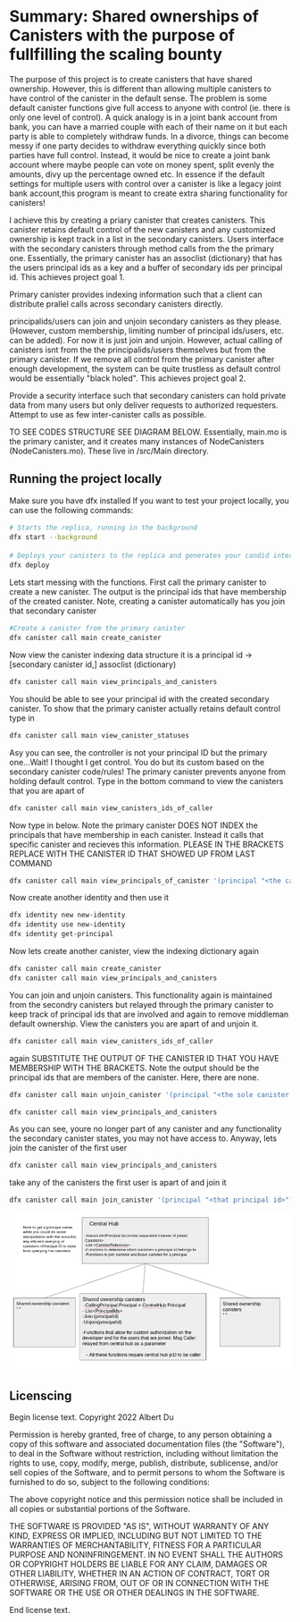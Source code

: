 # Summary: Shared ownerships of Canisters with the purpose of fullfilling the scaling bounty


The purpose of this project is to create canisters that have shared ownership. However, this is different than allowing multiple canisters to have control of the canister in the default sense. The problem is some default canister functions give full access to anyone with control (ie. there is only one level of control). A quick analogy is in a joint bank account from bank, you can have a married couple with each of their name on it but each party is able to completely withdraw funds. In a divorce, things can become messy if one party decides to withdraw everything quickly since both parties have full control. Instead, it would be nice to create a joint bank account where maybe people can vote on money spent, split evenly the amounts, divy up the percentage owned etc. In essence if the default settings for multiple users with control over a canister is like a legacy joint bank account,this program is meant to create extra sharing functionality for canisters! 

I achieve this by creating a priary canister that creates canisters. This canister retains default control of the new canisters and any customized ownership is kept track in a list in the secondary canisters. Users interface with the secondary canisters through method calls from the the primary one. Essentially, the primary canister has an  assoclist (dictionary) that has the users principal ids as a key and a buffer of secondary ids per principal id. This achieves project goal 1.

Primary canister provides indexing information such that a client can distribute prallel calls across secondary canisters directly. 


principalids/users can join and unjoin secondary canisters as they please. (However, custom membership, limiting number of principal ids/users, etc. can be added). For now it is just join and unjoin.  However, actual calling of canisters isnt from the the principalids/users themselves but from the primary canister. If we remove all control from the primary canister after enough development, the system can be quite trustless as default control would be essentially "black holed". This achieves project goal 2.  

Provide a security interface such that secondary canisters can hold private data from many users but only deliver requests to authorized requesters. Attempt to use as few inter-canister calls as possible. 

TO SEE CODES STRUCTURE SEE DIAGRAM BELOW. Essentially, main.mo is the primary canister, and it creates many instances of NodeCanisters (NodeCanisters.mo).
These live in /src/Main directory.

## Running the project locally

Make sure you have dfx installed 
If you want to test your project locally, you can use the following commands:

```bash
# Starts the replica, running in the background
dfx start --background

# Deploys your canisters to the replica and generates your candid interface
dfx deploy 
```

Lets start messing with the functions. First call the primary canister to create a new canister. The output is the principal ids that have membership of the created canister. Note, creating a canister automatically has you join that secondary canister 
```bash
#Create a canister from the primary canister 
dfx canister call main create_canister
```

Now view the canister indexing data structure it is a principal id -> [secondary canister id,] assoclist (dictionary)
```bash
dfx canister call main view_principals_and_canisters
```

You should be able to see your principal id with the created secondary canister. To show that the primary canister actually retains default control type in 
```bash
dfx canister call main view_canister_statuses
```

Asy you can see, the controller is not your principal ID but the primary one...Wait! I thought I get control. You do but its custom based on the secondary canister code/rules! The primary canister prevents anyone from holding default control. 
Type in the bottom command to view the canisters that you are apart of
```bash
dfx canister call main view_canisters_ids_of_caller
```

Now type in below. Note the primary canister DOES NOT INDEX the principals that have membership in each canister. Instead it calls that specific canister and recieves this information. PLEASE IN THE BRACKETS REPLACE WITH THE CANISTER ID THAT SHOWED UP FROM LAST COMMAND
```bash
dfx canister call main view_principals_of_canister '(principal "<the canister id indexed>" )'
```

Now create another identity and then use it
```bash
dfx identity new new-identity
dfx identity use new-identity
dfx identity get-principal
```

Now lets create another canister, view the indexing dictionary again 
```bash
dfx canister call main create_canister
dfx canister call main view_principals_and_canisters
```
 
You can join and unjoin canisters. This functionality again is maintained from the secondry canisters but relayed through the primary canister to keep track of principal ids that are involved and again to remove middleman default ownership. View the canisters you are apart of and unjoin it.
```bash
dfx canister call main view_canisters_ids_of_caller
```

again SUBSTITUTE THE OUTPUT OF THE CANISTER ID THAT YOU HAVE MEMBERSHIP WITH THE BRACKETS. Note the output should be the principal ids that are members of the canister. Here, there are none. 
```bash
dfx canister call main unjoin_canister '(principal "<the sole canister that you are apart of>")'
```

```bash
dfx canister call main view_principals_and_canisters
```

As you can see, youre no longer part of any canister and any functionality the secondary canister states, you may not have access to.
Anyway, lets join the canister of the first user

```bash
dfx canister call main view_principals_and_canisters
```

take any of the canisters the first user is apart of and join it
```bash
dfx canister call main join_canister '(principal "<that principal id>")
```

![Image description](bountyreal.png)

## Licenscing 

Begin license text.
Copyright 2022 Albert Du 

Permission is hereby granted, free of charge, to any person obtaining a copy of this software and associated documentation files (the "Software"), to deal in the Software without restriction, including without limitation the rights to use, copy, modify, merge, publish, distribute, sublicense, and/or sell copies of the Software, and to permit persons to whom the Software is furnished to do so, subject to the following conditions:

The above copyright notice and this permission notice shall be included in all copies or substantial portions of the Software.

THE SOFTWARE IS PROVIDED "AS IS", WITHOUT WARRANTY OF ANY KIND, EXPRESS OR IMPLIED, INCLUDING BUT NOT LIMITED TO THE WARRANTIES OF MERCHANTABILITY, FITNESS FOR A PARTICULAR PURPOSE AND NONINFRINGEMENT. IN NO EVENT SHALL THE AUTHORS OR COPYRIGHT HOLDERS BE LIABLE FOR ANY CLAIM, DAMAGES OR OTHER LIABILITY, WHETHER IN AN ACTION OF CONTRACT, TORT OR OTHERWISE, ARISING FROM, OUT OF OR IN CONNECTION WITH THE SOFTWARE OR THE USE OR OTHER DEALINGS IN THE SOFTWARE.

End license text.
